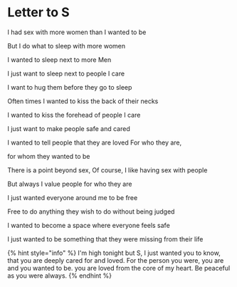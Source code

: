 # Letter to S

I had sex with more women than I wanted to be 

But I do what to sleep with more women 

I wanted to sleep next to more Men 

I just want to sleep next to people I care 

I want to hug them before they go to sleep 

Often times I wanted to kiss the back of their necks 

I wanted to kiss the forehead of people I care 

I just want to make people safe and cared 

I wanted to tell people that they are loved For who they are, 

for whom they wanted to be 

There is a point beyond sex, Of course, I like having sex with people 

But always I value people for who they are 

I just wanted everyone around me to be free 

Free to do anything they wish to do without being judged 

I wanted to become a space where everyone feels safe 

I just wanted to be something that they were missing from their life ‌ 

{% hint style="info" %}
I'm high tonight but S, I just wanted you to know, that you are deeply cared for and loved. For the person you were, you are and you wanted to be. you are loved from the core of my heart. Be peaceful as you were always.
{% endhint %}



